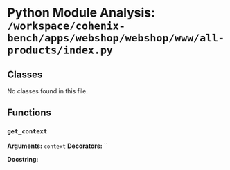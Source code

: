 # Python Module Analysis: `/workspace/cohenix-bench/apps/webshop/webshop/www/all-products/index.py`

## Classes

No classes found in this file.


## Functions

### `get_context`
**Arguments:** `context`
**Decorators:** ``

**Docstring:**
```

```

